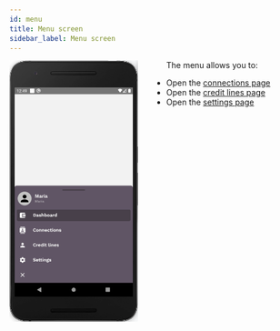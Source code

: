 ```yaml
---
id: menu
title: Menu screen
sidebar_label: Menu screen
---
```


<img src="assets/menu.png" alt="menu" width="226" height="460" style="float: left; margin-right: 50px;"/>

The menu allows you to:

- Open the [connections page](connections-screen.md)
- Open the [credit lines page](credit-lines-screen.md)
- Open the [settings page](settings-screen.md)

